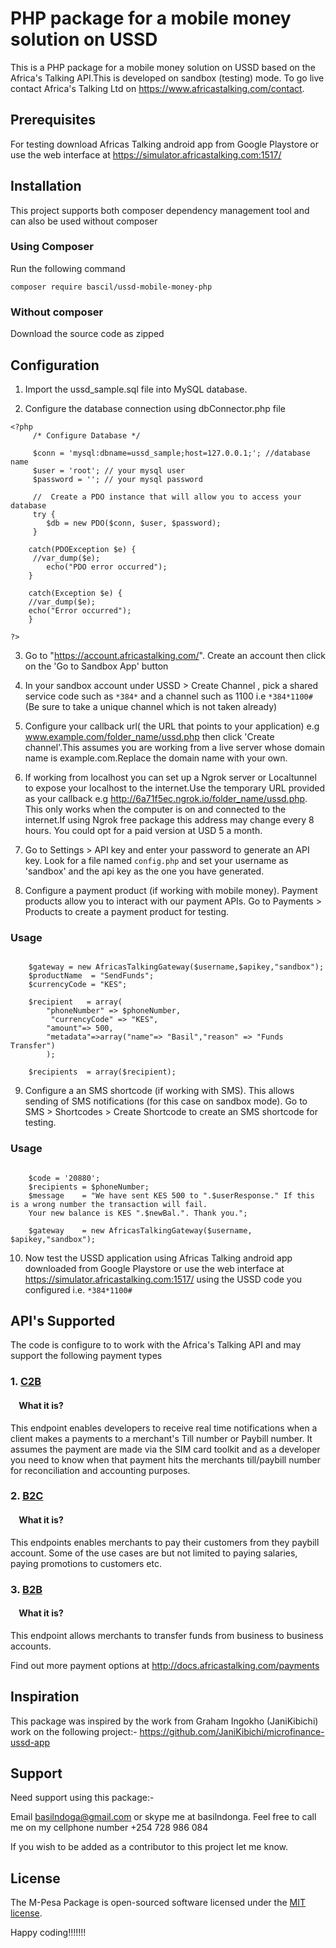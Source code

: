 # PHP package for a mobile money solution on USSD

This is a PHP package for a mobile money solution on USSD based on the Africa's Talking API.This is developed on sandbox (testing) mode. To go live contact Africa's Talking Ltd on https://www.africastalking.com/contact.

## Prerequisites

For testing download Africas Talking android app from Google Playstore or use the web interface at https://simulator.africastalking.com:1517/


## Installation

This project supports both composer dependency management tool and can also be used without composer

### Using Composer

Run the following command

```
composer require bascil/ussd-mobile-money-php

```
### Without composer

Download the source code as zipped 

## Configuration

1. Import the ussd_sample.sql file into MySQL database.

2. Configure the database connection using dbConnector.php file

``` 
<?php 
     /* Configure Database */

     $conn = 'mysql:dbname=ussd_sample;host=127.0.0.1;'; //database name
     $user = 'root'; // your mysql user 
     $password = ''; // your mysql password

     //  Create a PDO instance that will allow you to access your database
     try {
        $db = new PDO($conn, $user, $password);
     }

    catch(PDOException $e) {
     //var_dump($e);
        echo("PDO error occurred");
    }

    catch(Exception $e) {
    //var_dump($e);
    echo("Error occurred");
    }
    
?>

```
3. Go to "https://account.africastalking.com/". Create an account then click on the 'Go to Sandbox App' button

4. In your sandbox account under USSD > Create Channel , pick a shared service code  such as `*384*` and a channel such as 1100 i.e `*384*1100#` (Be sure to take a unique channel which is not taken already)

5. Configure your callback url( the URL that points to your application) e.g www.example.com/folder_name/ussd.php then click 'Create channel'.This assumes you are working from a live server whose domain name is example.com.Replace the domain name with your own.

6. If working from localhost you can set up a Ngrok server or Localtunnel to expose your localhost to the internet.Use the temporary URL provided as your callback e.g  http://6a71f5ec.ngrok.io/folder_name/ussd.php. This only works when the computer is on and connected to the internet.If using Ngrok free package this address may change every 8 hours. You could opt for a paid version at USD 5 a month.

7. Go to Settings > API key and enter your password to generate an API key. Look for a file named `config.php` and set your username as 'sandbox' and the api key as the one you have generated.

8. Configure a payment product (if working with mobile money). Payment products allow you to interact with our payment APIs. Go to Payments > Products to create a payment product for testing. 


### Usage

```
   
    $gateway = new AfricasTalkingGateway($username,$apikey,"sandbox");
    $productName  = "SendFunds"; 
    $currencyCode = "KES";

    $recipient   = array(
        "phoneNumber" => $phoneNumber,
         "currencyCode" => "KES", 
        "amount"=> 500,
        "metadata"=>array("name"=> "Basil","reason" => "Funds Transfer")
        );

    $recipients  = array($recipient);

```

9. Configure a an SMS shortcode (if working with SMS). This allows sending of SMS notifications (for this case on sandbox mode). Go to SMS > Shortcodes > Create Shortcode to create an SMS shortcode for testing. 


### Usage

```
   
    $code = '20880';
    $recipients = $phoneNumber;
    $message    = "We have sent KES 500 to ".$userResponse." If this is a wrong number the transaction will fail.
    Your new balance is KES ".$newBal.". Thank you.";

    $gateway    = new AfricasTalkingGateway($username, $apikey,"sandbox");

```
10. Now test the USSD application using Africas Talking android app downloaded from Google Playstore or use the web interface at https://simulator.africastalking.com:1517/ using the USSD code you configured i.e. `*384*1100#`

## API's Supported

The code  is configure to to work with the Africa's Talking API and may support the following payment types


### 1. [C2B](https://developer.safaricom.co.ke/docs#c2b-api)
#### &nbsp; &nbsp; What it is?
This endpoint enables developers to receive real time notifications when a client makes a payments to a merchant's Till number or Paybill number. It assumes the payment are made via the SIM card toolkit and as a developer you need to know when that payment hits the merchants till/paybill number for reconciliation and accounting purposes.


### 2. [B2C](https://developer.safaricom.co.ke/docs#b2c-api)
#### &nbsp; &nbsp; What it is?
This endpoints enables merchants to pay their customers from they paybill account. Some of the use cases are but not limited to paying salaries, paying promotions to customers etc.

### 3. [B2B](https://developer.safaricom.co.ke/docs#b2b-api)
#### &nbsp; &nbsp; What it is?
This endpoint allows merchants to transfer funds from business to business accounts. 

Find out more payment options at http://docs.africastalking.com/payments


## Inspiration

This package was inspired by the work from Graham Ingokho (JaniKibichi) work on the following project:-
https://github.com/JaniKibichi/microfinance-ussd-app


## Support

Need support using this package:-

Email basilndoga@gmail.com or skype me at basilndonga. Feel free to call me on my cellphone number +254 728 986 084

If you wish to be added as a contributor to this project let me know.

## License

The M-Pesa Package is open-sourced software licensed under the [MIT license](http://opensource.org/licenses/MIT).

Happy coding!!!!!!!

